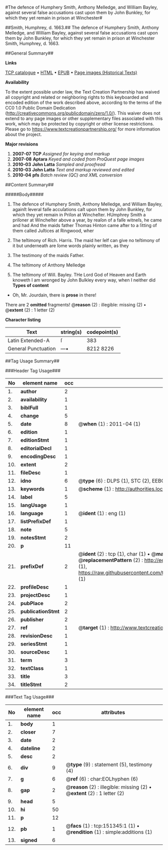 #The defence of Humphery Smith, Anthony Melledge, and William Bayley, against several false accusations cast upon them by John Bunkley, for which they yet remain in prison at Winchester#

##Smith, Humphrey, d. 1663.##
The defence of Humphery Smith, Anthony Melledge, and William Bayley, against several false accusations cast upon them by John Bunkley, for which they yet remain in prison at Winchester
Smith, Humphrey, d. 1663.

##General Summary##

**Links**

[TCP catalogue](http://www.ota.ox.ac.uk/tcp/)  • 
[HTML](http://tei.it.ox.ac.uk/tcp/Texts-HTML/free/A93/A93355.html)  • 
[EPUB](http://tei.it.ox.ac.uk/tcp/Texts-EPUB/free/A93/A93355.epub) • 
[Page images (Historical Texts)](https://historicaltexts.jisc.ac.uk/eebo-42475187e)

**Availability**

To the extent possible under law, the Text Creation Partnership has waived all copyright and related or neighboring rights to this keyboarded and encoded edition of the work described above, according to the terms of the CC0 1.0 Public Domain Dedication (http://creativecommons.org/publicdomain/zero/1.0/). This waiver does not extend to any page images or other supplementary files associated with this work, which may be protected by copyright or other license restrictions. Please go to https://www.textcreationpartnership.org/ for more information about the project.

**Major revisions**

1. __2007-07__ __TCP__ *Assigned for keying and markup*
1. __2007-08__ __Aptara__ *Keyed and coded from ProQuest page images*
1. __2010-03__ __John Latta__ *Sampled and proofread*
1. __2010-03__ __John Latta__ *Text and markup reviewed and edited*
1. __2010-04__ __pfs__ *Batch review (QC) and XML conversion*

##Content Summary##

#####Body#####

1. The defence of Humphery Smith, Anthony Melledge, and William Bayley, againſt ſeveral falſe accuſations caſt upon
them by John Bunkley, for which they yet remain in Priſon at Wincheſter.
HUmphrey Smith a priſoner at Wincheſter above a year, by reaſon of a falſe witneſs, he came and had And the maids father Thomas Hinton came after to a ſitting of them called Juſtices at Ringwood, wher
1. The teſtimony of Rich. Harris.
The maid her ſelf can give no teſtimony of it but underneath are ſome words plainly written, as they
1. The testimony of the maids Father.

1. The teſtimony of Anthony Melledge

1. The teſtimony of Will. Bayley.
THe Lord God of Heaven and Earth knoweth I am wronged by John Bulkley every way, when I neither did 
**Types of content**

  * Oh, Mr. Jourdain, there is **prose** in there!

There are 2 **omitted** fragments! 
 @__reason__ (2) : illegible: missing (2)  •  @__extent__ (2) : 1 letter (2)

**Character listing**


|Text|string(s)|codepoint(s)|
|---|---|---|
|Latin Extended-A|ſ|383|
|General Punctuation|—•|8212 8226|

##Tag Usage Summary##

###Header Tag Usage###

|No|element name|occ|attributes|
|---|---|---|---|
|1.|__author__|2||
|2.|__availability__|1||
|3.|__biblFull__|1||
|4.|__change__|5||
|5.|__date__|8| @__when__ (1) : 2011-04 (1)|
|6.|__edition__|1||
|7.|__editionStmt__|1||
|8.|__editorialDecl__|1||
|9.|__encodingDesc__|1||
|10.|__extent__|2||
|11.|__fileDesc__|1||
|12.|__idno__|6| @__type__ (6) : DLPS (1), STC (2), EEBO-CITATION (1), OCLC (1), VID (1)|
|13.|__keywords__|1| @__scheme__ (1) : http://authorities.loc.gov/ (1)|
|14.|__label__|5||
|15.|__langUsage__|1||
|16.|__language__|1| @__ident__ (1) : eng (1)|
|17.|__listPrefixDef__|1||
|18.|__note__|5||
|19.|__notesStmt__|2||
|20.|__p__|11||
|21.|__prefixDef__|2| @__ident__ (2) : tcp (1), char (1)  •  @__matchPattern__ (2) : ([0-9\-]+):([0-9IVX]+) (1), (.+) (1)  •  @__replacementPattern__ (2) : http://eebo.chadwyck.com/downloadtiff?vid=$1&page=$2 (1), https://raw.githubusercontent.com/textcreationpartnership/Texts/master/tcpchars.xml#$1 (1)|
|22.|__profileDesc__|1||
|23.|__projectDesc__|1||
|24.|__pubPlace__|2||
|25.|__publicationStmt__|2||
|26.|__publisher__|2||
|27.|__ref__|1| @__target__ (1) : http://www.textcreationpartnership.org/docs/. (1)|
|28.|__revisionDesc__|1||
|29.|__seriesStmt__|1||
|30.|__sourceDesc__|1||
|31.|__term__|3||
|32.|__textClass__|1||
|33.|__title__|3||
|34.|__titleStmt__|2||


###Text Tag Usage###

|No|element name|occ|attributes|
|---|---|---|---|
|1.|__body__|1||
|2.|__closer__|7||
|3.|__date__|2||
|4.|__dateline__|2||
|5.|__desc__|2||
|6.|__div__|9| @__type__ (9) : statement (5), testimony (4)|
|7.|__g__|6| @__ref__ (6) : char:EOLhyphen (6)|
|8.|__gap__|2| @__reason__ (2) : illegible: missing (2)  •  @__extent__ (2) : 1 letter (2)|
|9.|__head__|5||
|10.|__hi__|50||
|11.|__p__|12||
|12.|__pb__|1| @__facs__ (1) : tcp:151345:1 (1)  •  @__rendition__ (1) : simple:additions (1)|
|13.|__signed__|6||
